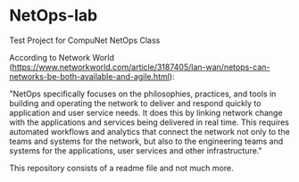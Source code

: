 # NetOps-lab
Test Project for CompuNet NetOps Class

According to Network World (https://www.networkworld.com/article/3187405/lan-wan/netops-can-networks-be-both-available-and-agile.html):

"NetOps specifically focuses on the philosophies, practices, and tools in building and operating the network to deliver and respond quickly to application and user service needs. It does this by linking network change with the applications and services being delivered in real time. This requires automated workflows and analytics that connect the network not only to the teams and systems for the network, but also to the engineering teams and systems for the applications, user services and other infrastructure."

This repository consists of a readme file and not much more.  
